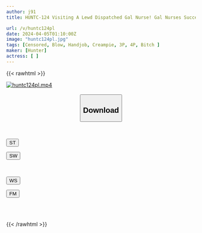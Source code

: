 ```yaml
---
author: j91
title: HUNTC-124 Visiting A Lewd Dispatched Gal Nurse! Gal Nurses Succeed And Defeat A Problem Patient Who Keeps Sexually Harassing! Squeeze Out The Sperm So Much That You Won't Be Able To Sexually Harass Anyone Again!

url: /v/huntc124pl
date: 2024-04-05T01:10:00Z
image: "huntc124pl.jpg"
tags: [Censored, Blow, Handjob, Creampie, 3P, 4P, Bitch	]
maker: [Hunter]
actress: [ ]
---
```



{{< rawhtml >}}

<div class="video" data-videoid="A6yr7oZz3VuXYWR">
    <a href="javascript:;">
        <img src="/v/huntc124pl/huntc124pl.jpg" width="WIDTH" height="HEIGHT" alt="huntc124pl.mp4" loading="lazy">
    </a>
</div>

<script type="text/javascript" src="https://j91.asia/asset/on-demand-st.js"></script>

<br>
  <link rel="stylesheet" href="https://j91.asia/asset/bs5.css">
  
  <center>
  <button class="btn btn-primary" type="button" data-bs-toggle="collapse" data-bs-target=".multi-collapse" aria-expanded="false" aria-controls="multiCollapseExample1 multiCollapseExample2"><h2>Download</h2></button></center>
</p>
<div class="row">
  <div class="col">
    <div class="collapse multi-collapse" id="multiCollapseExample1">
      <div class="card card-body">
	      	      <br>
<div class="buttons">  
<p><a href="https://streamtape.to/v/A6yr7oZz3VuXYWR" target="_blank"><button class="btn-hover color-3"><i class="fa fa-download"></i> ST</button></a></p>
<p><a href="https://asnwish.com/7lartghi2yfg" target="_blank"><button class="btn-hover color-2"><i class="fa fa-download"></i> SW</button></a></p></div>
    </div>
  </div>
</div>
  <div class="col">
    <div class="collapse multi-collapse" id="multiCollapseExample2">
      <div class="card card-body">
	      <br>
<div class="buttons">
<p><a href="https://wolfstream.tv/xxd96dccrprs"><button class="btn-hover color-9"><i class="fa fa-download"></i> WS</button></a></p>
<p><a href="https://filemoon.sx/d/1ls2e3scvwa0"><button class="btn-hover color-8"><i class="fa fa-download"></i> FM</button></a></p></div>
<br><br>
      </div>
    </div>
  </div>
</div>

{{< /rawhtml >}}
